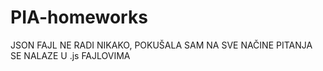 # PIA-homeworks
JSON FAJL NE RADI NIKAKO, POKUŠALA SAM NA SVE NAČINE
PITANJA SE NALAZE U .js FAJLOVIMA

